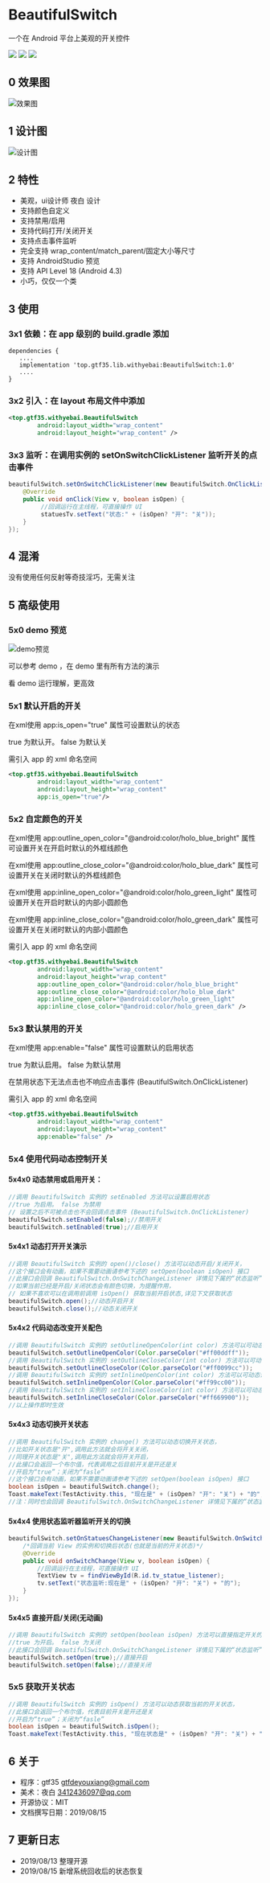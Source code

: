 # BeautifulSwitch

一个在 Android 平台上美观的开关控件

[![](https://img.shields.io/github/stars/gtf35/beautiful_switch?style=for-the-badge)]()  [![](https://img.shields.io/github/forks/gtf35/beautiful_switch?style=for-the-badge)]()  [![](https://img.shields.io/github/release/gtf35/beautiful_switch?style=for-the-badge)](https://github.com/gtf35/beautiful_switch/releases) 

## 0 效果图
![效果图](https://github.com/gtf35/beautiful_switch/blob/master/static/switch.gif)

## 1 设计图
![设计图](https://github.com/gtf35/beautiful_switch/blob/master/static/yuanpic.png)

## 2 特性
   - 美观，ui设计师 夜白 设计
   - 支持颜色自定义
   - 支持禁用/启用
   - 支持代码打开/关闭开关
   - 支持点击事件监听
   - 完全支持 wrap_content/match_parent/固定大小等尺寸
   - 支持 AndroidStudio 预览
   - 支持 API Level 18 (Android 4.3)
   - 小巧，仅仅一个类

## 3 使用
### 	3x1 依赖：在 app 级别的 build.gradle 添加

```Gradle
dependencies {
   ....
   implementation 'top.gtf35.lib.withyebai:BeautifulSwitch:1.0'
   ....
}
```

### 	3x2 引入：在 layout 布局文件中添加
```xml
<top.gtf35.withyebai.BeautifulSwitch
        android:layout_width="wrap_content"
        android:layout_height="wrap_content" />
```
### 	3x3 监听：在调用实例的 setOnSwitchClickListener 监听开关的点击事件

```java
beautifulSwitch.setOnSwitchClickListener(new BeautifulSwitch.OnClickListener() {
    @Override
    public void onClick(View v, boolean isOpen) {
      	 //回调运行在主线程，可直接操作 UI
      	 statuesTv.setText("状态:" + (isOpen? "开": "关"));
   	}
});
```


## 4 混淆
没有使用任何反射等奇技淫巧，无需关注

## 5 高级使用

### 		5x0 demo 预览

![demo预览](https://github.com/gtf35/beautiful_switch/blob/master/static/demopic.png)

可以参考 demo ，在 demo 里有所有方法的演示

看 demo 运行理解，更高效

### 	5x1 默认开启的开关
在xml使用 app:is_open="true" 属性可设置默认的状态

true 为默认开。 false 为默认关

需引入 app 的 xml 命名空间

```xml
<top.gtf35.withyebai.BeautifulSwitch
        android:layout_width="wrap_content"
        android:layout_height="wrap_content"
        app:is_open="true"/>
```

###		5x2 自定颜色的开关

在xml使用 app:outline_open_color="@android:color/holo_blue_bright" 属性可设置开关在开启时默认的外框线颜色 

在xml使用 app:outline_close_color="@android:color/holo_blue_dark" 属性可设置开关在关闭时默认的外框线颜色

在xml使用 app:inline_open_color="@android:color/holo_green_light" 属性可设置开关在开启时默认的内部小圆颜色

在xml使用 app:inline_close_color="@android:color/holo_green_dark" 属性可设置开关在关闭时默认的内部小圆颜色

需引入 app 的 xml 命名空间
        

```xml
<top.gtf35.withyebai.BeautifulSwitch
        android:layout_width="wrap_content"
        android:layout_height="wrap_content"
        app:outline_open_color="@android:color/holo_blue_bright"
        app:outline_close_color="@android:color/holo_blue_dark"
        app:inline_open_color="@android:color/holo_green_light"
        app:inline_close_color="@android:color/holo_green_dark" />
```

###		5x3 默认禁用的开关
在xml使用 app:enable="false" 属性可设置默认的启用状态

true 为默认启用。 false 为默认禁用

在禁用状态下无法点击也不响应点击事件 (BeautifulSwitch.OnClickListener)

需引入 app 的 xml 命名空间

```xml
<top.gtf35.withyebai.BeautifulSwitch
        android:layout_width="wrap_content"
        android:layout_height="wrap_content"
        app:enable="false" />
```

###		5x4 使用代码动态控制开关
   #### 5x4x0 动态禁用或启用开关：
```java
//调用 BeautifulSwitch 实例的 setEnabled 方法可以设置启用状态
//true 为启用。 false 为禁用
// 设置之后不可被点击也不会回调点击事件 (BeautifulSwitch.OnClickListener)
beautifulSwitch.setEnabled(false);//禁用开关
beautifulSwitch.setEnabled(true);//启用开关
```

   #### 5x4x1 动态打开开关演示
```java
//调用 BeautifulSwitch 实例的 open()/close() 方法可以动态开启/关闭开关，
//这个接口会有动画，如果不需要动画请参考下述的 setOpen(boolean isOpen) 接口
//此接口会回调 BeautifulSwitch.OnSwitchChangeListener 详情见下属的“状态监听”
//如果当前已经是开启/关闭状态会有颜色切换，为提醒作用，
// 如果不喜欢可以在调用前调用 isOpen() 获取当前开启状态,详见下文获取状态
beautifulSwitch.open();//动态开启开关
beautifulSwitch.close();//动态关闭开关
```

#### 5x4x2 代码动态改变开关配色

```java
//调用 BeautifulSwitch 实例的 setOutlineOpenColor(int color) 方法可以可动态设置开关在开启时的外框线颜色
beautifulSwitch.setOutlineOpenColor(Color.parseColor("#ff00ddff"));
//调用 BeautifulSwitch 实例的 setOutlineCloseColor(int color) 方法可以可动态设置开关在关闭时的外框线颜色
beautifulSwitch.setOutlineCloseColor(Color.parseColor("#ff0099cc"));
//调用 BeautifulSwitch 实例的 setInlineOpenColor(int color) 方法可以可动态设置开关在开启时的内部小圆颜色
beautifulSwitch.setInlineOpenColor(Color.parseColor("#ff99cc00"));
//调用 BeautifulSwitch 实例的 setInlineCloseColor(int color) 方法可以可动态设置开关在关闭时的内部小圆颜色
beautifulSwitch.setInlineCloseColor(Color.parseColor("#ff669900"));
//以上操作即时生效
```

#### 5x4x3 动态切换开关状态

```java
//调用 BeautifulSwitch 实例的 change() 方法可以动态切换开关状态，
//比如开关状态是"开",调用此方法就会将开关关闭，
//同理开关状态是"关",调用此方法就会将开关开启，
//此接口会返回一个布尔值，代表调用之后目前开关是开还是关
//开启为“true”；关闭为“fasle”
//这个接口会有动画，如果不需要动画请参考下述的 setOpen(boolean isOpen) 接口
boolean isOpen = beautifulSwitch.change();
Toast.makeText(TestActivity.this, "现在是" + (isOpen? "开": "关") + "的", Toast.LENGTH_SHORT).show();
//注：同时也会回调 BeautifulSwitch.OnSwitchChangeListener 详情见下属的“状态监听”
```

#### 5x4x4 使用状态监听器监听开关的切换

```java
beautifulSwitch.setOnStatuesChangeListener(new BeautifulSwitch.OnSwitchChangeListener() {
    /*回调当前 View 的实例和切换后状态(也就是当前的开关状态)*/
    @Override
    public void onSwitchChange(View v, boolean isOpen) {
        //回调运行在主线程，可直接操作 UI
        TextView tv = findViewById(R.id.tv_statue_listener);
        tv.setText("状态监听:现在是" + (isOpen? "开": "关") + "的");
    }
});
```

#### 5x4x5 直接开启/关闭(无动画)

```java
//调用 BeautifulSwitch 实例的 setOpen(boolean isOpen) 方法可以直接指定开关的打开或者关闭，无动画，
//true 为开启。 false 为关闭
//此接口会回调 BeautifulSwitch.OnSwitchChangeListener 详情见下属的“状态监听”
beautifulSwitch.setOpen(true);//直接开启
beautifulSwitch.setOpen(false);//直接关闭
```

### 5x5 获取开关状态

```java
//调用 BeautifulSwitch 实例的 isOpen() 方法可以动态获取当前的开关状态，
//此接口会返回一个布尔值，代表目前开关是开还是关
//开启为“true”；关闭为“fasle”
boolean isOpen = beautifulSwitch.isOpen();
Toast.makeText(TestActivity.this, "现在状态是" + (isOpen? "开": "关") + "的", Toast.LENGTH_SHORT).show();
```



## 6 关于

- 程序：gtf35 gtfdeyouxiang@gmail.com
- 美术：夜白 3412436097@qq.com
- 开源协议：MIT
- 文档撰写日期：2019/08/15

## 7 更新日志

- 2019/08/13 整理开源
- 2019/08/15 新增系统回收后的状态恢复
